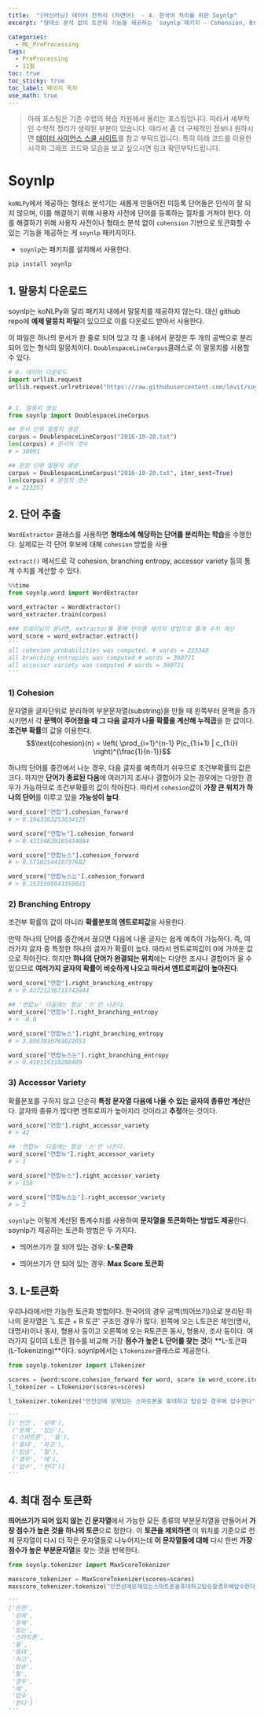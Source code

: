 ```yaml
---
title:  "[머신러닝] 데이터 전처리 (자연어)  - 4. 한국어 처리를 위한 Soynlp"
excerpt: "형태소 분석 없이 토큰화 기능을 제공하는 `soynlp`패키지 - Cohension, Branching Entropy, Accessor Variety"

categories:
  - ML_PreProcessing
tags:
  - PreProcessing
  - 11월
toc: true
toc_sticky: true
toc_label: 페이지 목차
use_math: true
---
```


> 아래 포스팅은 기존 수업의 복습 차원에서 올리는 포스팅입니다. 따라서 세부적인 수학적 정리가 생략된 부분이 있습니다. 따라서 좀 더 구체적인 정보나 원하시면 [데이터 사이언스 스쿨 사이트](https://datascienceschool.net/03%20machine%20learning/03.01.04%20soynlp.html)를 참고 부탁드립니다. 특히 아래 코드를 이용한 시각화 그래프 코드와 모습을 보고 싶으시면 링크 확인부탁드립니다.  

# Soynlp 

`koNLPy`에서 제공하는 형태소 분석기는 새롭게 만들어진 미등록 단어들은 인식이 잘 되지 않으며, 이를 해결하기 위해 사용자 사전에 단어를 등록하는 절차를 거쳐야 한다. 이를 해결하기 위해 사용자 사전이나 형태소 분석 없이 `cohension` 기반으로 토큰화할 수 있는 기능을 제공하는 게 `soynlp` 패키지이다.  

- `soynlp`는 패키지를 설치해서 사용한다.
```py
pip install soynlp
```

## 1. 말뭉치 다운로드
soynlp는 koNLPy와 달리 패키지 내에서 말뭉치를 제공하지 않는다. 대신 github repo에 **예제 말뭉치 파일**이 있으므로 이를 다운로드 받아서 사용한다. 

이 파일은 하나의 문서가 한 줄로 되어 있고 각 줄 내에서 문장은 두 개의 공백으로 분리되어 있는 형식의 말뭉치이다. `DoublespaceLineCorpus`클래스로 이 말뭉치를 사용할 수 있다.

```py
# 0. 데이터 다운로드
import urllib.request
urllib.request.urlretrieve("https://raw.githubusercontent.com/lovit/soynlp/master/tutorials/2016-10-20.txt", filename="2016-10-20.txt")


# 1. 말뭉치 생성
from soynlp import DoublespaceLineCorpus

## 문서 단위 말뭉치 생성
corpus = DoublespaceLineCorpus("2016-10-20.txt")
len(corpus) # 문서의 갯수
# > 30091

## 문장 단위 말뭉치 생성
corpus = DoublespaceLineCorpus("2016-10-20.txt", iter_sent=True)
len(corpus) # 문장의 갯수
# > 223357
```

## 2. 단어 추출

`WordExtractor` 클래스를 사용하면 **형태소에 해당하는 단어를 분리하는 학습**을 수행한다. 실제로는 각 단어 후보에 대해 `cohesion` 방법을 사용 

`extract()` 메서드로 각 cohesion, branching entropy, accessor variety 등의 통계 수치를 계산할 수 있다.

```py
%%time
from soynlp.word import WordExtractor

word_extractor = WordExtractor()
word_extractor.train(corpus)

### 트레이닝이 끝나면, extractor를 통해 단어를 세가지 방법으로 통계 수치 계산
word_score = word_extractor.extract()
'''
all cohesion probabilities was computed. # words = 223348
all branching entropies was computed # words = 360721
all accessor variety was computed # words = 360721
'''
```

### 1) Cohesion
문자열을 글자단위로 분리하여 부분문자열(substring)을 만들 때 왼쪽부터 문맥을 증가시키면서 각 **문맥이 주어졌을 때 그 다음 글자가 나올 확률을 계산해 누적곱**을 한 값이다. **조건부 확률**의 값을 이용한다.
$$\text{cohesion}(n) = \left( \prod_{i=1}^{n-1} P(c_{1:i+1} | c_{1:i}) \right)^{\frac{1}{n-1}}$$

하나의 단어를 중간에서 나눈 경우, 다음 글자를 예측하기 쉬우므로 조건부확률의 값은 크다. 하지만 **단어가 종료된 다음**에 여러가지 조사나 결합어가 오는 경우에는 다양한 경우가 가능하므로 조건부확률의 값이 작아진다. 따라서 `cohesion`값이 **가장 큰 위치가 하나의 단어**를 이루고 있을 **가능성이 높다**.

```py
word_score["연합"].cohesion_forward
# > 0.1943363253634125

word_score["연합뉴"].cohesion_forward
# > 0.43154839105434084

word_score["연합뉴스"].cohesion_forward
# > 0.5710254410737682

word_score["연합뉴스는"].cohesion_forward
# > 0.1535595043355021
```

### 2) Branching Entropy
조건부 확률의 값이 아니라 **확률분포의 엔트로피값**을 사용한다. 

만약 하나의 단어를 중간에서 끊으면 다음에 나올 글자는 쉽게 예측이 가능하다.
즉, 여러가지 글자 중 특정한 하나의 글자가 확률이 높다. 따라서 엔트로피값이 0에 가까운 값으로 작아진다. 하지만 **하나의 단어가 완결되는 위치**에는 다양한 조사나 결합어가 올 수 있으므로 **여러가지 글자의 확률이 비슷하게 나오고 따라서 엔트로피값이 높아진다**.

```py
word_score["연합"].right_branching_entropy
# > 0.42721236711742844

## '연합뉴' 다음에는 항상 '스'만 나온다.
word_score["연합뉴"].right_branching_entropy
# > -0.0

word_score["연합뉴스"].right_branching_entropy
# > 3.8967810761022053

word_score["연합뉴스는"].right_branching_entropy
# > 0.410116318288409
```

### 3) Accessor Variety
확률분포를 구하지 않고 단순히 **특정 문자열 다음에 나올 수 있는 글자의 종류만 계산**한다. 글자의 종류가 많다면 엔트로피가 높아지리 것이라고 **추정**하는 것이다.

```py
word_score["연합"].right_accessor_variety
# > 42

## '연합뉴' 다음에는 항상 '스'만 나온다.
word_score["연합뉴"].right_accessor_variety
# > 1

word_score["연합뉴스"].right_accessor_variety
# > 158

word_score["연합뉴스는"].right_accessor_variety
# > 2
```

`soynlp`는 이렇게 계산된 통계수치를 사용하여 **문자열을 토큰화하는 방법도 제공**한다. soynlp가 제공하는 토큰화 방법은 두 가지다.

- 띄어쓰기가 잘 되어 있는 경우: **L-토큰화**

- 띄어쓰기가 안 되어 있는 경우: **Max Score 토큰화**

## 3. L-토큰화
우리나라에서만 가능한 토큰화 방법이다. 한국어의 경우 공백(띄어쓰기)으로 분리된 하나의 문자열은 'L 토큰 + R 토큰' 구조인 경우가 많다. 왼쪽에 오는 L토큰은 체언(명사, 대명사)이나 동사, 형용사 등이고 오른쪽에 오는 R토큰은 동사, 형용사, 조사 등이다. 여러가지 길이의 L토큰 점수를 비교해 가장 **점수가 높은 L 단어를 찾는 것**이 **L-토큰화(L-Tokenizing)**이다. soynlp에서는 `LTokenizer`클래스로 제공한다.

```py
from soynlp.tokenizer import LTokenizer

scores = {word:score.cohesion_forward for word, score in word_score.items()}
l_tokenizer = LTokenizer(scores=scores)

l_tokenizer.tokenize("안전성에 문제있는 스마트폰을 휴대하고 탑승할 경우에 압수한다", flatten=False)

'''
[('안전', '성에'),
 ('문제', '있는'),
 ('스마트폰', '을'),
 ('휴대', '하고'),
 ('탑승', '할'),
 ('경우', '에'),
 ('압수', '한다')]
'''
```

## 4. 최대 점수 토큰화
**띄어쓰기가 되어 있지 않는 긴 문자열**에서 가능한 모든 종류의 부분문자열을 만들어서 **가장 점수가 높은 것을 하나의 토큰**으로 정한다. 이 **토큰을 제외하면** 이 위치를 기준으로 전체 문자열이 다시 더 작은 문자열들로 나누어지는데 **이 문자열들에 대해** 다시 한번 **가장 점수가 높은 부분문자열**을 찾는 것을 반복한다.

```py
from soynlp.tokenizer import MaxScoreTokenizer

maxscore_tokenizer = MaxScoreTokenizer(scores=scores)
maxscore_tokenizer.tokenize("안전성에문제있는스마트폰을휴대하고탑승할경우에압수한다")

'''
['안전',
 '성에',
 '문제',
 '있는',
 '스마트폰',
 '을',
 '휴대',
 '하고',
 '탑승',
 '할',
 '경우',
 '에',
 '압수',
 '한다']
'''
```